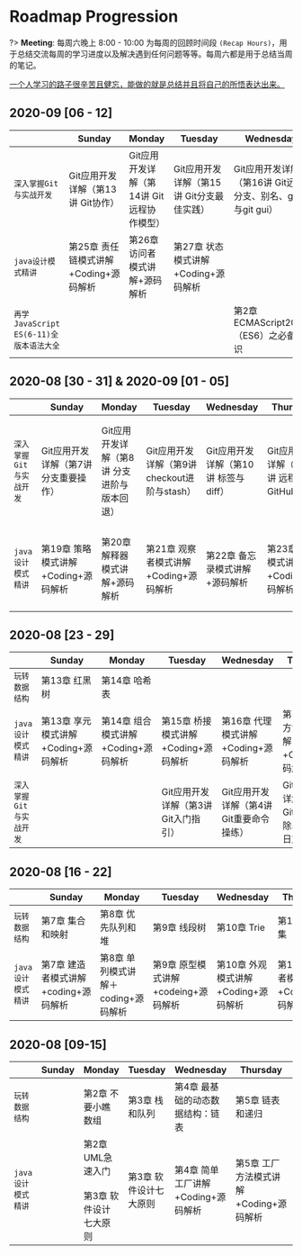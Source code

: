 # Roadmap Progression

?> **Meeting**: 每周六晚上 8:00 - 10:00 为每周的回顾时间段 `(Recap Hours)`，用于总结交流每周的学习进度以及解决遇到任何问题等等。每周六都是用于总结当周的笔记。



<a href="javascript:;">一个人学习的路子很辛苦且健忘，能做的就是总结并且将自己的所悟表达出来。</a>



## 2020-09 [06 - 12]

|                                         | Sunday                                | Monday                                    | Tuesday                                   | Wednesday                                                  | Thursday                              | Friday                                          | Saturday |
| --------------------------------------- | ------------------------------------- | ----------------------------------------- | ----------------------------------------- | ---------------------------------------------------------- | ------------------------------------- | ----------------------------------------------- | -------- |
| `深入掌握Git与实战开发`                 | Git应用开发详解（第13讲 Git协作）     | Git应用开发详解（第14讲 Git远程协作模型） | Git应用开发详解（第15讲 Git分支最佳实践） | Git应用开发详解（第16讲 Git远程分支、别名、gitk与git gui） | Git应用开发详解（第17讲 Git refspec） | Git应用开发详解（第18讲 Git refspec与远程标签） |          |
| `java设计模式精讲`                      | 第25章 责任链模式讲解+Coding+源码解析 | 第26章 访问者模式讲解+源码解析            | 第27章 状态模式讲解+Coding+源码解析       |                                                            |                                       |                                                 |          |
| `再学JavaScript ES(6-11)全版本语法大全` |                                       |                                           |                                           | 第2章 ECMAScript2015（ES6）之必备知识                      | 第3章 ECMAScript2015（ES6）之新特性   | 第4章 ECMAScript2015（ES6）之异步编程与模块化   |          |



## 2020-08 [30 - 31] & 2020-09 [01 - 05]

|                         | Sunday                                | Monday                                      | Tuesday                                      | Wednesday                            | Thursday                               | Friday                                | Saturday |
| ----------------------- | ------------------------------------- | ------------------------------------------- | -------------------------------------------- | ------------------------------------ | -------------------------------------- | ------------------------------------- | -------- |
| `深入掌握Git与实战开发` | Git应用开发详解（第7讲 分支重要操作） | Git应用开发详解（第8讲 分支进阶与版本回退） | Git应用开发详解（第9讲 checkout进阶与stash） | Git应用开发详解（第10讲 标签与diff） | Git应用开发详解（第11讲 远程与GitHub） | Git应用开发详解（第12讲 Git远程操作） |          |
| `java设计模式精讲`      | 第19章 策略模式讲解+Coding+源码解析   | 第20章 解释器模式讲解+源码解析              | 第21章 观察者模式讲解+Coding+源码解析        | 第22章 备忘录模式讲解+源码解析       | 第23章 命令模式讲解+Coding+源码解析    | 第24章 中介者模式讲解+源码解析        |          |



## 2020-08 [23 - 29]

|                         | Sunday                              | Monday                              | Tuesday                              | Wednesday                                | Thursday                                           | Friday                                    | Saturday |
| ----------------------- | ----------------------------------- | ----------------------------------- | ------------------------------------ | ---------------------------------------- | -------------------------------------------------- | ----------------------------------------- | -------- |
| `玩转数据结构`          | 第13章 红黑树                       | 第14章 哈希表                       |                                      |                                          |                                                    |                                           |          |
| `java设计模式精讲`      | 第13章 享元模式讲解+Coding+源码解析 | 第14章 组合模式讲解+Coding+源码解析 | 第15章 桥接模式讲解+Coding+源码解析  | 第16章 代理模式讲解+Coding+源码解析      | 第17章 模板方法模式讲解+Coding+源码解析            | 第18章 迭代器模式讲解+源码解析            |          |
| `深入掌握Git与实战开发` |                                     |                                     | Git应用开发详解（第3讲 Git入门指引） | Git应用开发详解（第4讲 Git重要命令操练） | Git应用开发详解（第5讲 Git添加、删除、修改与日志） | Git应用开发详解（第6讲 .gitignore与分支） |          |



## 2020-08 [16 - 22]

|                    | Sunday                               | Monday                              | Tuesday                             | Wednesday                           | Thursday                              | Friday                                | Saturday |
| ------------------ | ------------------------------------ | ----------------------------------- | ----------------------------------- | ----------------------------------- | ------------------------------------- | ------------------------------------- | -------- |
| `玩转数据结构`     | 第7章 集合和映射                     | 第8章 优先队列和堆                  | 第9章 线段树                        | 第10章 Trie                         | 第11章 并查集                         | 第12章 AVL                            |          |
| `java设计模式精讲` | 第7章 建造者模式讲解+coding+源码解析 | 第8章 单列模式讲解＋coding+源码解析 | 第9章 原型模式讲解+codeing+源码解析 | 第10章 外观模式讲解+Coding+源码解析 | 第11章 装饰者模式讲解+Coding+源码解析 | 第12章 适配器模式讲解+Coding+源码解析 |          |



## 2020-08 [09-15]

|                    | Sunday | Monday                                              | Tuesday                | Wednesday                          | Thursday                               | Friday                                 | Saturday |
| ------------------ | ------ | --------------------------------------------------- | ---------------------- | ---------------------------------- | -------------------------------------- | -------------------------------------- | -------- |
| `玩转数据结构`     |        | 第2章 不要小瞧数组                                  | 第3章 栈和队列         | 第4章 最基础的动态数据结构：链表   | 第5章 链表和递归                       | 第6章 二分搜索树                       |          |
| `java设计模式精讲` |        | 第2章 UML急速入门<br /><br />第3章 软件设计七大原则 | 第3章 软件设计七大原则 | 第4章 简单工厂讲解+Coding+源码解析 | 第5章 工厂方法模式讲解+Coding+源码解析 | 第6章 抽象工厂模式讲解+Coding+源码解析 |          |

